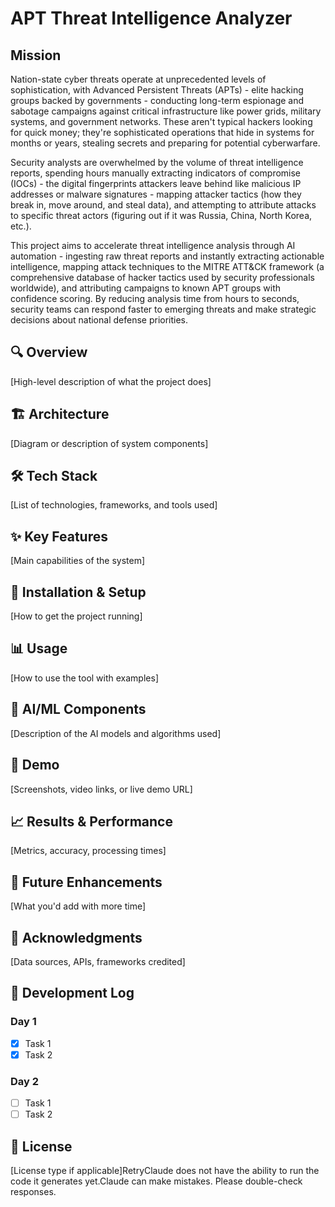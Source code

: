 # APT Threat Intelligence Analyzer

## Mission
Nation-state cyber threats operate at unprecedented levels of sophistication, with Advanced Persistent Threats (APTs) - elite hacking groups backed by governments - conducting long-term espionage and sabotage campaigns against critical infrastructure like power grids, military systems, and government networks. These aren't typical hackers looking for quick money; they're sophisticated operations that hide in systems for months or years, stealing secrets and preparing for potential cyberwarfare.

Security analysts are overwhelmed by the volume of threat intelligence reports, spending hours manually extracting indicators of compromise (IOCs) - the digital fingerprints attackers leave behind like malicious IP addresses or malware signatures - mapping attacker tactics (how they break in, move around, and steal data), and attempting to attribute attacks to specific threat actors (figuring out if it was Russia, China, North Korea, etc.).

This project aims to accelerate threat intelligence analysis through AI automation - ingesting raw threat reports and instantly extracting actionable intelligence, mapping attack techniques to the MITRE ATT&CK framework (a comprehensive database of hacker tactics used by security professionals worldwide), and attributing campaigns to known APT groups with confidence scoring. By reducing analysis time from hours to seconds, security teams can respond faster to emerging threats and make strategic decisions about national defense priorities. 

## 🔍 Overview
[High-level description of what the project does]

## 🏗️ Architecture
[Diagram or description of system components]

## 🛠️ Tech Stack
[List of technologies, frameworks, and tools used]

## ✨ Key Features
[Main capabilities of the system]

## 🚀 Installation & Setup
[How to get the project running]

## 📊 Usage
[How to use the tool with examples]

## 🧠 AI/ML Components
[Description of the AI models and algorithms used]

## 🎨 Demo
[Screenshots, video links, or live demo URL]

## 📈 Results & Performance
[Metrics, accuracy, processing times]

## 🔮 Future Enhancements
[What you'd add with more time]

## 🙏 Acknowledgments
[Data sources, APIs, frameworks credited]

## 📝 Development Log
### Day 1
- [x] Task 1
- [x] Task 2

### Day 2
- [ ] Task 1
- [ ] Task 2

## 📄 License
[License type if applicable]RetryClaude does not have the ability to run the code it generates yet.Claude can make mistakes. Please double-check responses.